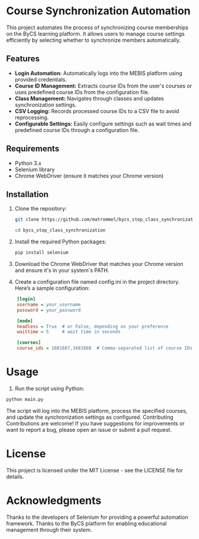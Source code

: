 # Course Synchronization Automation

This project automates the process of synchronizing course memberships on the ByCS learning platform. It allows users to manage course settings efficiently by selecting whether to synchronize members automatically.

## Features

- **Login Automation:** Automatically logs into the MEBIS platform using provided credentials.
- **Course ID Management:** Extracts course IDs from the user's courses or uses predefined course IDs from the configuration file.
- **Class Management:** Navigates through classes and updates synchronization settings.
- **CSV Logging:** Records processed course IDs to a CSV file to avoid reprocessing.
- **Configurable Settings:** Easily configure settings such as wait times and predefined course IDs through a configuration file.

## Requirements

- Python 3.x
- Selenium library
- Chrome WebDriver (ensure it matches your Chrome version)

## Installation

1. Clone the repository:
   ```bash
   git clone https://github.com/matrommel/bycs_stop_class_synchronization.git

   cd bycs_stop_class_synchronization
   ```

2. Install the required Python packages:
    ```bash
    pip install selenium
    ```
3. Download the Chrome WebDriver that matches your Chrome version and ensure it's in your system's PATH.

4. Create a configuration file named config.ini in the project directory. Here’s a sample configuration:
```ini
    [login]
    username = your_username
    password = your_password

    [mode]
    headless = True  # or False, depending on your preference
    waittime = 5     # wait time in seconds

    [courses]
    course_ids = 1681687,1681688  # Comma-separated list of course IDs (optional)
```
# Usage
1. Run the script using Python:
```bash
python main.py
```
The script will log into the MEBIS platform, process the specified courses, and update the synchronization settings as configured.
Contributing
Contributions are welcome! If you have suggestions for improvements or want to report a bug, please open an issue or submit a pull request.

# License
This project is licensed under the MIT License - see the LICENSE file for details.

# Acknowledgments
Thanks to the developers of Selenium for providing a powerful automation framework.
Thanks to the ByCS platform for enabling educational management through their system.
